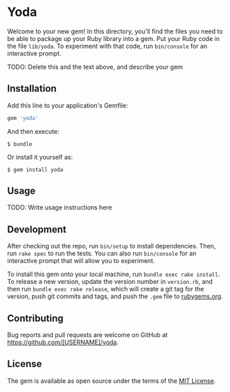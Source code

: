 # Yoda

Welcome to your new gem! In this directory, you'll find the files you need to be able to package up your Ruby library into a gem. Put your Ruby code in the file `lib/yoda`. To experiment with that code, run `bin/console` for an interactive prompt.

TODO: Delete this and the text above, and describe your gem

## Installation

Add this line to your application's Gemfile:

```ruby
gem 'yoda'
```

And then execute:

    $ bundle

Or install it yourself as:

    $ gem install yoda

## Usage

TODO: Write usage instructions here

## Development

After checking out the repo, run `bin/setup` to install dependencies. Then, run `rake spec` to run the tests. You can also run `bin/console` for an interactive prompt that will allow you to experiment.

To install this gem onto your local machine, run `bundle exec rake install`. To release a new version, update the version number in `version.rb`, and then run `bundle exec rake release`, which will create a git tag for the version, push git commits and tags, and push the `.gem` file to [rubygems.org](https://rubygems.org).

## Contributing

Bug reports and pull requests are welcome on GitHub at https://github.com/[USERNAME]/yoda.

## License

The gem is available as open source under the terms of the [MIT License](http://opensource.org/licenses/MIT).
